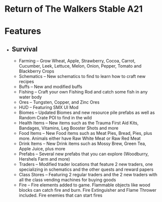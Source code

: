 # Return of The Walkers Stable A21

# Features

- ## Survival

  - Farming – Grow Wheat, Apple, Strawberry, Cocoa, Carrot, Cucumber, Leek, Lettuce, Melon, Onion, Pepper, Tomato and Blackberry Crops
  - Schematics – New schematics to find to learn how to craft new recipes
  - Buffs – New and modified buffs
  - Fishing – Craft your own Fishing Rod and catch some fish in any water body
  - Ores – Tungsten, Copper, and Zinc Ores
  - HUD – Featuring SMX UI Mod
  - Biomes – Updated Biomes and new resource pile prefabs as well as Random Crate POI to find in the wild
  - Health Items – New items such as the Trauma First Aid Kits, Bandages, Vitamins, Leg Booster Shots and more
  - Food Items – New Food items such as Meat Pies, Bread, Pies, plus more. Animals either have Raw White Meat or Raw Red Meat
  - Drink Items – New Drink items such as Mossy Brew, Green Tea, Apple Juice, plus more
  - Prefabs – Several new prefabs that you can explore (Woodburry, Hershels Farm and more)
  - Traders – Modified trader locations that feature 2 new traders, one specializing in schematics and the other quests and reward papers
  - Class Stores – Featuring 2 regular traders and the 2 new traders with all the class vending machines for buying goods
  - Fire – Fire elements added to game. Flammable objects like wood blocks can catch fire and burn. Fire Extinguisher and Flame Thrower included. Fire enemies that can start fires
